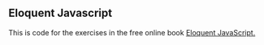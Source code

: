 ## Eloquent Javascript

This is code for the exercises in the free online book [Eloquent JavaScript.](http://eloquentjavascript.net/Eloquent_JavaScript.pdf)
